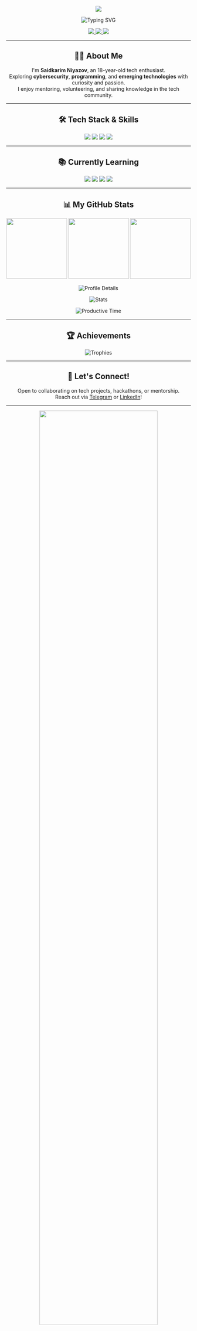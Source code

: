 <!-- ===== HEADER BANNER ===== -->
<p align="center">
  <img src="https://capsule-render.vercel.app/api?type=waving&color=0:00BFFF,50:32CD32,100:FFA500&height=220&section=header&text=SAIDKARIM%20NIYAZOV&fontSize=45&fontColor=FFFFFF&animation=fade&fontAlignY=40"/>
</p>


<!-- ===== TYPING NAME EFFECT ===== -->
<p align="center">
  <img src="https://readme-typing-svg.demolab.com?font=Orbitron&size=35&duration=3000&pause=1000&color=00BFFF&center=true&vCenter=true&width=800&lines=SAIDKARIM+NIYAZOV;Tech+Enthusiast;Cybersecurity+Learner;Fast+Learner;Mentor;Volunteering+for+Tech" alt="Typing SVG" />
</p>

<!-- ===== SOCIAL LINKS ===== -->
<p align="center">
  <a href="https://t.me/Saidkarimniyazov">
    <img src="https://img.shields.io/badge/Telegram-2CA5E0?style=for-the-badge&logo=telegram&logoColor=white&labelColor=0D1B2A&color=00BFFF" />
  </a>
  <a href="https://www.linkedin.com/in/saidkarim-niyazov-23202a378">
    <img src="https://img.shields.io/badge/LinkedIn-0077B5?style=for-the-badge&logo=linkedin&logoColor=white&labelColor=0D1B2A&color=00BFFF" />
  </a>
  <a href="https://github.com/SaidkarimNiyazov">
    <img src="https://img.shields.io/badge/GitHub-181717?style=for-the-badge&logo=github&logoColor=white&labelColor=0D1B2A&color=FFA500" />
  </a>
</p>

---

<!-- ===== ABOUT ME ===== -->
<h2 align="center">👨‍💻 About Me</h2>
<p align="center">
  I'm <b>Saidkarim Niyazov</b>, an 18-year-old tech enthusiast.<br>
  Exploring <b>cybersecurity</b>, <b>programming</b>, and <b>emerging technologies</b> with curiosity and passion.<br>
  I enjoy mentoring, volunteering, and sharing knowledge in the tech community.<br>
</p>

---

<!-- ===== TECH STACK & SKILLS ===== -->
<h2 align="center">🛠 Tech Stack & Skills</h2>
<p align="center">
  <img src="https://img.shields.io/badge/C-Learning-00599C?style=for-the-badge&logo=c&logoColor=white" />
  <img src="https://img.shields.io/badge/Linux-Intermediate-FCC624?style=for-the-badge&logo=linux&logoColor=black" />
  <img src="https://img.shields.io/badge/Networking-Basic-4682B4?style=for-the-badge" />
  <img src="https://img.shields.io/badge/Wireshark-Basic-1679A7?style=for-the-badge&logo=wireshark&logoColor=white" />
</p>

---

<!-- ===== CURRENTLY LEARNING ===== -->
<h2 align="center">📚 Currently Learning</h2>
<p align="center">
  <img src="https://img.shields.io/badge/C-Intermediate-00BFFF?style=for-the-badge&logo=c&logoColor=white" />
  <img src="https://img.shields.io/badge/Python-Beginner-32CD32?style=for-the-badge&logo=python&logoColor=white" />
  <img src="https://img.shields.io/badge/Cybersecurity-Basic-FF4500?style=for-the-badge" />
  <img src="https://img.shields.io/badge/Networking-Advanced-FFA500?style=for-the-badge" />
</p>

---

<!-- ===== GITHUB STATS ===== -->
<h2 align="center">📊 My GitHub Stats</h2>
<p align="center">
  <img src="https://github-readme-stats.vercel.app/api?username=codewithSaidkarim&show_icons=true&theme=radical&bg_color=0D1B2A&title_color=00BFFF&icon_color=FFA500" height="165" />
  <img src="https://github-readme-stats.vercel.app/api/top-langs/?username=codewithSaidkarim&layout=compact&theme=radical&bg_color=0D1B2A&title_color=00BFFF" height="165" />
  <img src="https://streak-stats.demolab.com?user=codewithSaidkarim&theme=radical&background=0D1B2A&fire=FFA500&currStreakLabel=32CD32" height="165" />
</p>

<!-- ===== ACTIVITY GRAPH ===== -->
<p align="center">
  <img src="https://github-profile-summary-cards.vercel.app/api/cards/profile-details?username=SaidkarimNiyazov&theme=radical&bg_color=0D1B2A&title_color=00BFFF&icon_color=FFA500" alt="Profile Details" />
</p>
<p align="center">
  <img src="https://github-profile-summary-cards.vercel.app/api/cards/stats?username=SaidkarimNiyazov&theme=radical&bg_color=0D1B2A&title_color=00BFFF&icon_color=32CD32" alt="Stats" />
</p>
<p align="center">
  <img src="https://github-profile-summary-cards.vercel.app/api/cards/productive-time?username=SaidkarimNiyazov&theme=radical&bg_color=0D1B2A&title_color=00BFFF&icon_color=FFA500" alt="Productive Time" />
</p>

---

<!-- ===== TROPHIES ===== -->
<h2 align="center">🏆 Achievements</h2>
<p align="center">
  <img src="https://github-profile-trophy.vercel.app/?username=SaidkarimNiyazov&theme=juicyfresh&no-frame=true&no-bg=true&margin-w=4" alt="Trophies" />
</p>

---

<!-- ===== CALL TO ACTION ===== -->
<h2 align="center">🤝 Let's Connect!</h2>
<p align="center">
  Open to collaborating on tech projects, hackathons, or mentorship.<br>
  Reach out via <a href="https://t.me/Saidkarimniyazov">Telegram</a> or <a href="https://www.linkedin.com/in/saidkarim-niyazov-23202a378">LinkedIn</a>!
</p>

---

<!-- ===== FOOTER ===== -->
<p align="center">
  <img src="https://i.ibb.co/1Jg6VwD/thanks-for-visiting-neon.gif" width="80%" />
</p>

